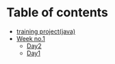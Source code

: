 # Table of contents

* [training project\(java\)](README.md)
* [Week no.1](week-no.1/README.md)
  * [Day2](week-no.1/day2.md)
  * [Day1](week-no.1/day1.md)

